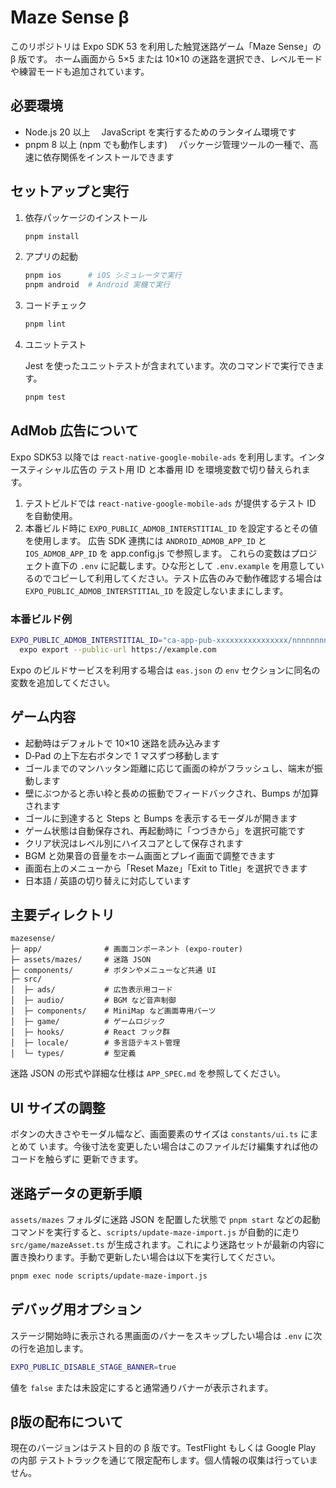 # Maze Sense β

このリポジトリは Expo SDK 53 を利用した触覚迷路ゲーム「Maze Sense」の β 版です。
ホーム画面から 5×5 または 10×10 の迷路を選択でき、レベルモードや練習モードも追加されています。

## 必要環境

- Node.js 20 以上  　JavaScript を実行するためのランタイム環境です
- pnpm 8 以上 (npm でも動作します)  　パッケージ管理ツールの一種で、高速に依存関係をインストールできます

## セットアップと実行

1. 依存パッケージのインストール

   ```bash
   pnpm install
   ```

2. アプリの起動

   ```bash
   pnpm ios      # iOS シミュレータで実行
   pnpm android  # Android 実機で実行
   ```

3. コードチェック

   ```bash
   pnpm lint
   ```

4. ユニットテスト

   Jest を使ったユニットテストが含まれています。次のコマンドで実行できます。

   ```bash
   pnpm test
   ```

## AdMob 広告について

Expo SDK53 以降では `react-native-google-mobile-ads` を利用します。インタースティシャル広告の
テスト用 ID と本番用 ID を環境変数で切り替えられます。

1. テストビルドでは `react-native-google-mobile-ads` が提供するテスト ID を自動使用。
2. 本番ビルド時に `EXPO_PUBLIC_ADMOB_INTERSTITIAL_ID` を設定するとその値を使用します。
   広告 SDK 連携には `ANDROID_ADMOB_APP_ID` と `IOS_ADMOB_APP_ID` を app.config.js で参照します。
   これらの変数はプロジェクト直下の `.env` に記載します。ひな形として `.env.example` を用意しているのでコピーして利用してください。テスト広告のみで動作確認する場合は `EXPO_PUBLIC_ADMOB_INTERSTITIAL_ID` を設定しないままにします。

### 本番ビルド例

```bash
EXPO_PUBLIC_ADMOB_INTERSTITIAL_ID="ca-app-pub-xxxxxxxxxxxxxxxx/nnnnnnnnnn" \
  expo export --public-url https://example.com
```

Expo のビルドサービスを利用する場合は `eas.json` の `env` セクションに同名の変数を追加してください。

## ゲーム内容

- 起動時はデフォルトで 10×10 迷路を読み込みます
- D‑Pad の上下左右ボタンで 1 マスずつ移動します
- ゴールまでのマンハッタン距離に応じて画面の枠がフラッシュし、端末が振動します
- 壁にぶつかると赤い枠と長めの振動でフィードバックされ、Bumps が加算されます
- ゴールに到達すると Steps と Bumps を表示するモーダルが開きます
- ゲーム状態は自動保存され、再起動時に「つづきから」を選択可能です
- クリア状況はレベル別にハイスコアとして保存されます
- BGM と効果音の音量をホーム画面とプレイ画面で調整できます
- 画面右上のメニューから「Reset Maze」「Exit to Title」を選択できます
- 日本語 / 英語の切り替えに対応しています

## 主要ディレクトリ

```
mazesense/
├─ app/              # 画面コンポーネント (expo-router)
├─ assets/mazes/     # 迷路 JSON
├─ components/       # ボタンやメニューなど共通 UI
├─ src/
│  ├─ ads/           # 広告表示用コード
│  ├─ audio/         # BGM など音声制御
│  ├─ components/    # MiniMap など画面専用パーツ
│  ├─ game/          # ゲームロジック
│  ├─ hooks/         # React フック群
│  ├─ locale/        # 多言語テキスト管理
│  └─ types/         # 型定義
```

迷路 JSON の形式や詳細な仕様は `APP_SPEC.md` を参照してください。

## UI サイズの調整

ボタンの大きさやモーダル幅など、画面要素のサイズは `constants/ui.ts` にまとめて
います。今後寸法を変更したい場合はこのファイルだけ編集すれば他のコードを触らずに
更新できます。

## 迷路データの更新手順

`assets/mazes` フォルダに迷路 JSON を配置した状態で `pnpm start` などの起動
コマンドを実行すると、`scripts/update-maze-import.js` が自動的に走り
`src/game/mazeAsset.ts` が生成されます。これにより迷路セットが最新の内容に
置き換わります。手動で更新したい場合は以下を実行してください。

```bash
pnpm exec node scripts/update-maze-import.js
```

## デバッグ用オプション

ステージ開始時に表示される黒画面のバナーをスキップしたい場合は
`.env` に次の行を追加します。

```bash
EXPO_PUBLIC_DISABLE_STAGE_BANNER=true
```

値を `false` または未設定にすると通常通りバナーが表示されます。

## β版の配布について

現在のバージョンはテスト目的の β 版です。TestFlight もしくは Google Play の内部
テストトラックを通じて限定配布します。個人情報の収集は行っていません。
